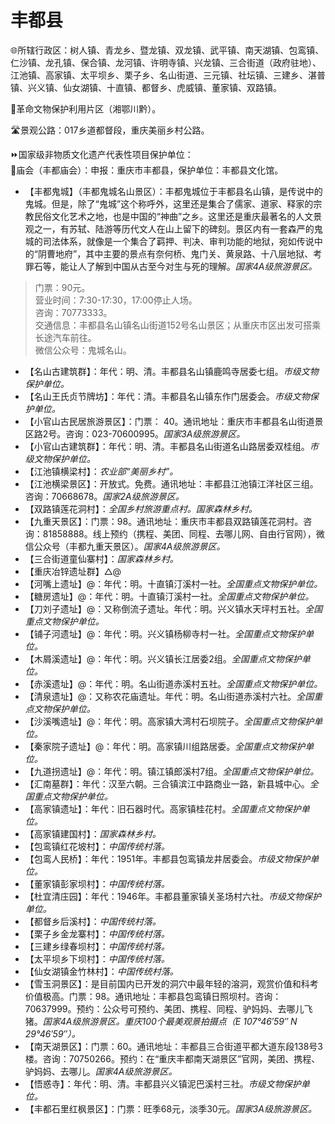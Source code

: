 # 丰都县  
🌐所辖行政区：树人镇、青龙乡、暨龙镇、双龙镇、武平镇、南天湖镇、包鸾镇、仁沙镇、龙孔镇、保合镇、龙河镇、许明寺镇、兴龙镇、三合街道（政府驻地）、江池镇、高家镇、太平坝乡、栗子乡、名山街道、三元镇、社坛镇、三建乡、湛普镇、兴义镇、仙女湖镇、十直镇、都督乡、虎威镇、董家镇、双路镇。  

🚩革命文物保护利用片区（湘鄂川黔）。  

🛣️景观公路：017乡道都督段，重庆美丽乡村公路。  

⏩国家级非物质文化遗产代表性项目保护单位：  
🔸庙会（丰都庙会）：申报：重庆市丰都县，保护单位：丰都县文化馆。  

* 【丰都鬼城】（丰都鬼城名山景区）：丰都鬼城位于丰都县名山镇，是传说中的鬼城。但是，除了“鬼城”这个称呼外，这里还是集合了儒家、道家、释家的宗教民俗文化艺术之地，也是中国的“神曲”之乡。这里还是重庆最著名的人文景观之一，有苏轼、陆游等历代文人在山上留下的碑刻。景区内有一套森严的鬼城的司法体系，就像是一个集合了羁押、判决、审判功能的地狱，宛如传说中的“阴曹地府”，其中主要的景点有奈何桥、鬼门关、黄泉路、十八层地狱、考罪石等，能让人了解到中国从古至今对生与死的理解。*国家4A级旅游景区。*  
> 门票：90元。  
> 营业时间：7:30-17:30，17:00停止人场。  
> 咨询：70773333。  
> 交通信息：丰都县名山镇名山街道152号名山景区；从重庆市区出发可搭乘长途汽车前往。  
> 微信公众号：鬼城名山。  
* 【名山古建筑群】：年代：明、清。丰都县名山镇鹿鸣寺居委七组。*市级文物保护单位。*  
* 【名山王氏贞节牌坊】：年代：清。丰都县名山镇东作门居委会。*市级文物保护单位。*  
* 【小官山古民居旅游景区】：门票： 40。通讯地址：重庆市丰都县名山街道景区路2号。咨询：023-70600995。*国家3A级旅游景区。*  
* 【小官山古建筑群】：年代：明、清。丰都县名山街道名山路居委双桂组。*市级文物保护单位。*  
* 【江池镇横梁村】：*农业部“美丽乡村”。*  
* 【江池横梁景区】：开放式。免费。通讯地址：丰都县江池镇江洋社区三组。咨询：70668678。*国家2A级旅游景区。*  
* 【双路镇莲花洞村】：*全国乡村旅游重点村。国家森林乡村。*  
* 【九重天景区】：门票：98。通讯地址：重庆市丰都县双路镇莲花洞村。咨询：81858888。线上预约（携程、美团、同程、去哪儿网、自由行官网），微信公众号（丰都九重天景区）。*国家4A级旅游景区。*  
* 【三合街道童仙寨村】：*国家森林乡村。*  
* 【重庆冶锌遗址群】△@  
* 【河嘴上遗址】@：年代：明。十直镇汀溪村一社。*全国重点文物保护单位。*  
* 【糖房遗址】@：年代：明。十直镇汀溪村一社。*全国重点文物保护单位。*  
* 【刀刘子遗址】@：又称倒流子遗址。年代：明。兴义镇水天坪村五社。*全国重点文物保护单位。*  
* 【铺子河遗址】@：年代：明。兴义镇杨柳寺村一社。*全国重点文物保护单位。*  
* 【木屑溪遗址】@：年代：明。兴义镇长江居委2组。*全国重点文物保护单位。*  
* 【赤溪遗址】@：年代：明。名山街道赤溪村五社。*全国重点文物保护单位。*  
* 【清泉遗址】@：又称农花庙遗址。年代：明。名山街道赤溪村六社。*全国重点文物保护单位。*  
* 【沙溪嘴遗址】@：年代：明。高家镇大湾村石坝院子。*全国重点文物保护单位。*  
* 【秦家院子遗址】@：年代：明。高家镇川组路居委。*全国重点文物保护单位。*  
* 【九道拐遗址】@：年代：明。镇江镇郎溪村7组。*全国重点文物保护单位。*  
* 【汇南墓群】：年代：汉至六朝。三合镇滨江中路商业一路，新县城中心。*全国重点文物保护单位。*  
* 【高家镇遗址】：年代：旧石器时代。高家镇桂花村。*全国重点文物保护单位。*  
* 【高家镇建国村】：*国家森林乡村。*  
* 【包鸾镇红花坡村】：*中国传统村落。*  
* 【包鸾人民桥】：年代：1951年。丰都县包鸾镇龙井居委会。*市级文物保护单位。*  
* 【董家镇彭家坝村】：*中国传统村落。*  
* 【杜宜清庄园】：年代：1946年。丰都县董家镇关圣场村六社。*市级文物保护单位。*  
* 【都督乡后溪村】：*中国传统村落。*  
* 【栗子乡金龙寨村】：*中国传统村落。*  
* 【三建乡绿春坝村】：*中国传统村落。*  
* 【太平坝乡下坝村】：*中国传统村落。*  
* 【仙女湖镇金竹林村】：*中国传统村落。*  
* 【雪玉洞景区】：是目前国内已开发的洞穴中最年轻的溶洞，观赏价值和科考价值极高。门票：98。通讯地址：丰都县包鸾镇日照坝村。咨询：70637999。预约：公众号可预约、美团、携程、同程、驴妈妈、去哪儿飞猪。*国家4A级旅游景区。重庆100个最美观景拍摄点（E 107°46′59″ N 29°46′59″）。*  
* 【南天湖景区】：门票：60。通讯地址：丰都县三合街道平都大道东段138号3楼。咨询：70750266。预约：在“重庆丰都南天湖景区”官网，美团、携程、驴妈妈、去哪儿。*国家4A级旅游景区。*  
* 【悟惑寺】：年代：明、清。丰都县兴义镇泥巴溪村三社。*市级文物保护单位。*  
* 【丰都石里红枫景区】：门票：旺季68元，淡季30元。*国家3A级旅游景区。*  